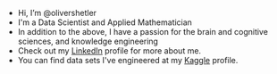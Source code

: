 - Hi, I’m @olivershetler
- I'm a Data Scientist and Applied Mathematician
- In addition to the above, I have a passion for the brain and cognitive sciences, and knowledge engineering
- Check out my [LinkedIn](https://www.linkedin.com/in/olivershetler/) profile for more about me.
- You can find data sets I've engineered at my [Kaggle](https://www.kaggle.com/olivershetler) profile.

<!---
olivershetler/olivershetler is a ✨ special ✨ repository because its `README.md` (this file) appears on your GitHub profile.
You can click the Preview link to take a look at your changes.
--->
